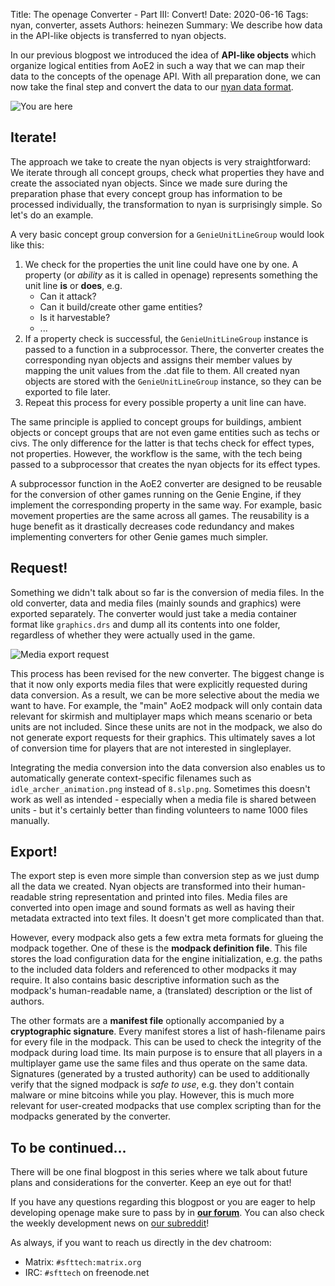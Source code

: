 Title: The openage Converter - Part III: Convert!
Date: 2020-06-16
Tags: nyan, converter, assets
Authors: heinezen
Summary: We describe how data in the API-like objects is transferred to nyan objects.

In our previous blogpost we introduced the idea of **API-like objects** which organize logical
entities from AoE2 in such a way that we can map their data to the concepts of the openage API.
With all preparation done, we can now take the final step and convert the data to our [nyan
data format](https://github.com/SFTtech/nyan).

![You are here]({static}/images/T0005-converter-structure.svg)

## Iterate!

The approach we take to create the nyan objects is very straightforward: We iterate through all
concept groups, check what properties they have and create the associated nyan objects. Since
we made sure during the preparation phase that every concept group has information to be processed
individually, the transformation to nyan is surprisingly simple. So let's do an example.

A very basic concept group conversion for a `GenieUnitLineGroup` would look like this:

1. We check for the properties the unit line could have one by one. A property (or *ability* as it is
called in openage) represents something the unit line **is** or **does**, e.g.
    * Can it attack?
    * Can it build/create other game entities?
    * Is it harvestable?
    * ...
2. If a property check is successful, the `GenieUnitLineGroup` instance is passed to a function in a subprocessor.
There, the converter creates the corresponding nyan objects and assigns their member values by
mapping the unit values from the .dat file to them. All created nyan objects are stored with the
`GenieUnitLineGroup` instance, so they can be exported to file later.
3. Repeat this process for every possible property a unit line can have.

The same principle is applied to concept groups for buildings, ambient objects or concept groups
that are not even game entities such as techs or civs. The only difference for the latter is that
techs check for effect types, not properties. However, the workflow is the same, with the tech
being passed to a subprocessor that creates the nyan objects for its effect types.

A subprocessor function in the AoE2 converter are designed to be reusable for the conversion
of other games running on the Genie Engine, if they implement the corresponding property in
the same way. For example, basic movement properties are the same across all games.
The reusability is a huge benefit as it drastically decreases code redundancy and makes implementing
converters for other Genie games much simpler.

## Request!

Something we didn't talk about so far is the conversion of media files.
In the old converter, data and media files (mainly sounds and graphics) were exported separately.
The converter would just take a media container format like `graphics.drs` and dump all its
contents into one folder, regardless of whether they were actually used in the game.

![Media export request]({static}/images/T0005-media-export.svg)

This process has been revised for the new converter. The biggest change is that it now only exports media
files that were explicitly requested during data conversion. As a result, we can be more
selective about the media we want to have. For example, the "main" AoE2 modpack will only contain data
relevant for skirmish and multiplayer maps which means scenario or beta units are not included. Since these
units are not in the modpack, we also do not generate export requests for their graphics. This
ultimately saves a lot of conversion time for players that are not interested in singleplayer.

Integrating the media conversion into the data conversion also enables us to automatically generate
context-specific filenames such as `idle_archer_animation.png` instead of `8.slp.png`. Sometimes this
doesn't work as well as intended - especially when a media file is shared between units - but it's
certainly better than finding volunteers to name 1000 files manually.

## Export!

The export step is even more simple than conversion step as we just dump all the data we created. Nyan
objects are transformed into their human-readable string representation and printed into files. Media
files are converted into open image and sound formats as well as having their metadata extracted into
text files. It doesn't get more complicated than that.

However, every modpack also gets a few extra meta formats for glueing the modpack together. One of these
is the **modpack definition file**. This file stores the load configuration data for the engine initialization,
e.g. the paths to the included data folders and referenced to other modpacks it may require. It also
contains basic descriptive information such as the modpack's human-readable name, a (translated) description
or the list of authors.

The other formats are a **manifest file** optionally accompanied by a **cryptographic signature**. Every manifest
stores a list of hash-filename pairs for every file in the modpack. This can be used to check the
integrity of the modpack during load time. Its main purpose is to ensure that all players in a multiplayer
game use the same files and thus operate on the same data. Signatures (generated by a trusted authority)
can be used to additionally verify that the signed modpack is *safe to use*, e.g. they don't contain
malware or mine bitcoins while you play. However, this is much more relevant for user-created modpacks that use
complex scripting than for the modpacks generated by the converter.

## To be continued...

There will be one final blogpost in this series where we talk about future plans and considerations for the converter.
Keep an eye out for that!

If you have any questions regarding this blogpost or you are eager to help developing openage make sure to pass by in **[our forum](https://openage.discourse.group/)**. You can also check the weekly development news on [our subreddit](https://reddit.com/r/openage)!

As always, if you want to reach us directly in the dev chatroom:

* Matrix: `#sfttech:matrix.org`
* IRC: `#sfttech` on freenode.net

